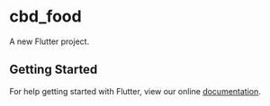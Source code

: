 # cbd_food

A new Flutter project.

## Getting Started

For help getting started with Flutter, view our online
[documentation](https://flutter.io/).
